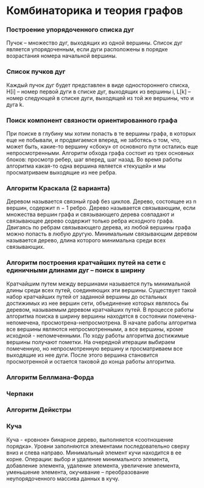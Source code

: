 # Комбинаторика и теория графов
### Построение упорядоченного списка дуг
Пучок – множество дуг, выходящих из одной вершины. Список дуг является упорядоченным, если дуги расположены в порядке возрастания номера начальной вершины.

### Список пучков дуг
Каждый пучок дуг будет представлен в виде одностороннего списка, Н[i] – номер первой дуги в списке дуг, выходящих из вершины i, L[k] – номер следующей в списке дуги,
выходящей из той же вершины, что и дуга k.

### Поиск компонент связности ориентированного графа
При поиске в глубину мы хотим попасть в те вершины графа, в которых еще не побывали, и продвигаемся вперед, не заботясь о том, что, может быть, какие-то вершину «сбоку» от
основного пути остались еще непросмотренными. Алгоритм обхода графа состоит из трех основных блоков: просмотр ребер, шаг вперед, шаг назад. Во время работы алгоритма какая-то одна вершина является «текущей» и мы просматриваем выходящие из нее ребра.

### Алгоритм Краскала (2 варианта)
Деревом называется связный граф без циклов. Дерево, состоящее из n вершин, содержит n − 1 ребро. Дерево называется связывающим, если множества вершин графа и связывающего дерева совпадают и связывающее дерево содержит только ребра исходного графа. Двигаясь по ребрам связывающего дерева, из любой вершины графа можно попасть в любую другую. Минимальным связывающим деревом называется дерево, длина которого минимальна среди всех связывающих.

### Алгоритм построения кратчайших путей на сети с единичными длинами дуг – поиск в ширину
Кратчайшим путем между вершинами называется путь минимальной длины среди всех путей, соединяющих эти вершины. Существует такой набор кратчайших путей от заданной вершины до
остальных достижимых из нее вершин сети, объединение которых являлось бы деревом, называемым деревом кратчайших путей.
В процессе работы алгоритма поиска в ширину вершины находятся в состоянии помечена-непомечена, просмотрена-непросмотрена. В начале работы алгоритма все вершины являются непросмотренными, а все вершины, кроме исходной - непомеченными. По ходу работы алгоритма достижимые вершины получают пометки. На очередной итерации выбираем помеченную, но непросмотренную вершину и просматриваем все выходящие из нее дуги. После этого вершина становится просмотренной и остается таковой до конца работы алгоритма.

### Алгоритм Беллмана-Форда

### Черпаки

### Алгоритм Дейкстры

### Куча
Куча - «ровное» бинарное дерево, выполняется «соотношение порядка». Уровни заполняются элементами последовательно сверху вниз и слева направо. Минимальный элемент кучи находится в ее корне. Операции: выбор и удаление минимального элемента, добавление элемента, удаление элемента, увеличение элемента, уменьшение элемента, окучивание – преобразование неупорядоченного массива данных в кучу. 
